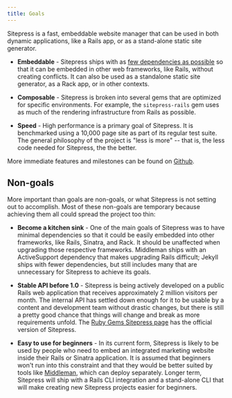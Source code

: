 ```yaml
---
title: Goals
---
```


Sitepress is a fast, embeddable website manager that can be used in both dynamic applications, like a Rails app, or as a stand-alone static site generator.

* **Embeddable** - Sitepress ships with as [few dependencies as possible](https://github.com/sitepress/sitepress/blob/master/sitepress/sitepress.gemspec#L24) so that it can be embedded in other web frameworks, like Rails, without creating conflicts. It can also be used as a standalone static site generator, as a Rack app, or in other contexts.

* **Composable** - Sitepress is broken into several gems that are optimized for specific environments. For example, the `sitepress-rails` gem uses as much of the rendering infrastructure from Rails as possible.

* **Speed** - High performance is a primary goal of Sitepress. It is benchmarked using a 10,000 page site as part of its regular test suite. The general philosophy of the project is "less is more" -- that is, the less code needed for Sitepress, the the better.

More immediate features and milestones can be found on [Github](https://github.com/sitepress/sitepress/projects).

## Non-goals

More important than goals are non-goals, or what Sitepress is not setting out to accomplish. Most of these non-goals are temporary because achieving them all could spread the project too thin:

* **Become a kitchen sink** - One of the main goals of Sitepress was to have minimal dependencies so that it could be easily embedded into other frameworks, like Rails, Sinatra, and Rack. It should be unaffected when upgrading those respective frameworks. Middleman ships with an ActiveSupport dependency that makes upgrading Rails difficult; Jekyll ships with fewer dependencies, but still includes many that are unnecessary for Sitepress to achieve its goals.

* **Stable API before 1.0** - Sitepress is being actively developed on a public Rails web application that receives approximately 2 million visitors per month. The internal API has settled down enough for it to be usable by a content and development team without drastic changes, but there is still a pretty good chance that things will change and break as more requirements unfold. The [Ruby Gems Sitepress page](https://rubygems.org/gems/sitepress) has the official version of Sitepress.

* **Easy to use for beginners** - In its current form, Sitepress is likely to be used by people who need to embed an integrated marketing website inside their Rails or Sinatra application. It is assumed that beginners won't run into this constraint and that they would be better suited by tools like [Middleman](https://www.middlemanapp.com/), which can deploy separately. Longer term, Sitepress will ship with a Rails CLI integration and a stand-alone CLI that will make creating new Sitepress projects easier for beginners.

